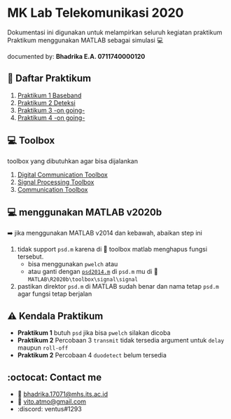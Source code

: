 # MK Lab Telekomunikasi 2020 
 Dokumentasi ini digunakan untuk melampirkan seluruh kegiatan praktikum  
 Praktikum menggunakan MATLAB sebagai simulasi :computer:
 
  documented by: **Bhadrika E.A. 0711740000120**

## :book: Daftar Praktikum 
1. [Praktikum 1 Baseband](https://github.com/vitoatmo/matlab-praktikum-lab-telkom-2020/tree/main/P1_baseband)
2. [Praktikum 2 Deteksi](https://github.com/vitoatmo/matlab-praktikum-lab-telkom-2020/tree/main/P2_deteksi)
3. [Praktikum 3 -on going-](https://github.com/vitoatmo/matlab-praktikum-lab-telkom-2020/tree/main)
4. [Praktikum 4 -on going-](https://github.com/vitoatmo/matlab-praktikum-lab-telkom-2020/tree/main)

## :computer: Toolbox 
toolbox yang dibutuhkan agar bisa dijalankan
1. [Digital Communication Toolbox](https://www.mathworks.com/solutions/dsp.html?s_tid=srchtitle)
2. [Signal Processing Toolbox](https://www.mathworks.com/products/signal.html?s_tid=srchtitle)
3. [Communication Toolbox](https://www.mathworks.com/products/communications.html)

## :computer: menggunakan MATLAB v2020b 
:arrow_right: jika menggunakan MATLAB v2014 dan kebawah, abaikan step ini
1. tidak support `psd.m` karena di :open_file_folder: toolbox matlab menghapus fungsi tersebut. 
   - bisa menggunakan `pwelch` atau 
   - atau ganti dengan [`psd2014.m`](https://github.com/vitoatmo/matlab-praktikum-lab-telkom-2020/blob/main/_listing_function/psd2014.m) di `psd.m` mu di :open_file_folder: `MATLAB\R2020b\toolbox\signal\signal`
2. pastikan direktor `psd.m` di MATLAB sudah benar dan nama tetap `psd.m` agar fungsi tetap berjalan

## :warning: Kendala Praktikum
- **Praktikum 1** butuh `psd` jika bisa `pwelch` silakan dicoba
- **Praktikum 2** Percobaan 3 `transmit` tidak tersedia argument untuk `delay` maupun `roll-off` 
- **Praktikum 2** Percobaan 4 `duodetect` belum tersedia 

## :octocat: Contact me
- :e-mail: bhadrika.17071@mhs.its.ac.id
- :e-mail: vito.atmo@gmail.com
- :discord: ventus#1293


